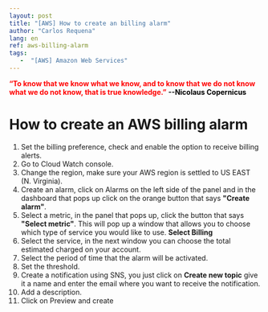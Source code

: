 ```yaml
---
layout: post
title: "[AWS] How to create an billing alarm"
author: "Carlos Requena"
lang: en
ref: aws-billing-alarm
tags:
   -  "[AWS] Amazon Web Services" 
---
```

<span style="color:red">**“To know that we know what we know, and to know that we do not know what we do not know, that is true knowledge.”**</span>
<span style="color:black;font-weight: bold">--Nicolaus Copernicus</span>

# How to create an AWS billing alarm

1.  Set the billing preference, check and enable the option to receive billing alerts.
2.  Go to Cloud Watch console.
3.  Change the region, make sure your AWS region is settled to US EAST (N. Virginia).
4.  Create an alarm, click on Alarms on the left side of the panel and in the dashboard that pops up click on the orange button that says **"Create alarm"**.
5.  Select a metric, in the panel that pops up, click the button that says **"Select metric"**. This will pop up a window that allows you to choose which
type of service you would like to use. **Select Billing**
6.  Select the service, in the next window you can choose the total estimated charged on your account.
7.  Select the period of time that the alarm will be activated.
8.  Set the threshold.
9.  Create a notification using SNS, you just click on **Create new topic** give it a name and enter the email where you want to receive the notification.
10. Add a description.
11. Click on Preview and create
